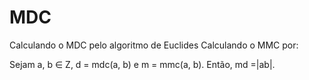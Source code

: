 # MDC

Calculando o MDC pelo algoritmo de Euclides
Calculando o MMC por:

Sejam a, b ∈ Z, d = mdc(a, b) e m = mmc(a, b). Então, md =|ab|.
